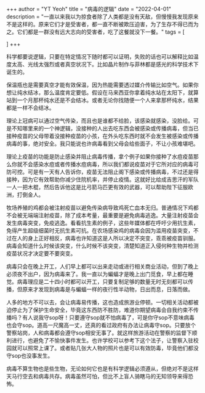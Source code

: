 +++
author = "YT Yeoh"
title = "病毒的逻辑"
date = "2022-04-01"
description = "一直以来我以为掠食者除了人类都是没有天敌，但慢慢我发现原来不是这样的。原来它们才是受害者，都一直不断被欺压迫害，为了生存不得已而为之。它们都是一群没有远大志向的受害者，吃了这餐就没下一餐。"
tags = [
   
]
+++

科学都要说逻辑，只要在特定情况下随时都可以证明，失败的话也可以解释比如温度太高、光线太强烈或者真空状况下。比如晶片制作与菲林都是感光的科学技术下诞生的。

保温瓶也是需要真空才能有效保温，因为热能需要透过媒介传输比如空气。如果你想让纯水结冰，那么温度肯定要低。假设在马来西亚你拿着纯水站在太阳下，就算站到一个月那杯纯水还是不会结冰。或者无论你找随便一个人来拿那杯纯水，结果都是一样不会结冰。

理论上冠病可以通过空气传染，而且也是谁都不给脸，该感染就感染，没脸给。可是不知哪里来的一个神逻辑，没接种的人出去吃东西会被感染或传播病毒，但当已接种疫苗的父母带着没接种疫苗的小孩，在外头吃东西时就不会发生被感染或传播病毒的事，绝对安全。我只能说也许病毒看到父母会给些面子，不让小孩难堪吧。

理论上疫苗的功能是防止感染并阻止病毒传播，拿个例子如果你接种了水痘疫苗那么你就不会感染水痘或者传播水痘病毒，所以我们都说疫苗对于它所对应的病毒可防可控。可是有一天有人告诉你，疫苗无法阻止阁下感染或传播病毒，不过还是得接种，因为它有效帮助你减少住院机率，并停止疫情。这就好比给成吉思汗的军队一人一把木棍，然后告诉他这是比弓箭马匹更有效的武器，可以帮助陛下征服欧洲，打倒金人。

牧场养殖的鸡都会被注射疫苗以避免传染病导致鸡死亡血本无归。普通情况下鸡都不会被无端端注射疫苗，除了成本考量，最重要是避免病毒逃逸。大量注射疫苗会发生病毒突变，免疫逃逸。看看抗生素的例子，这些年媒体都在呼吁少用抗生素，免得产生超级细菌时无抗生素可抗。在农场感染鸡的病毒会因为滥用疫苗突变，不过在人的身上正好相反，病毒也许知道这是人所以决定不突变，乖乖被疫苗驯服。病毒会知道什么时候该突变，什么时候不该突变，清楚知道正入侵何种生物并检测疫苗状况才决定要不要突变。

病毒只会在晚上开工，人们早上都可以出来走动或进行相关商业活动，但到了晚上必须夜不出户，因为病毒来了。我一直以为蝙蝠才是晚上出门觅食，早上都在睡觉。病毒理应是二十四小时都可以开工，只要复制足够的数量无时无刻都可以传播，但原来才发现到病毒是与蝙蝠一样的夜行性半动物，日出而息，日落而做。

人多的地方不可以去，会让病毒易传播，这也造成旅游业停顿。一切相关活动都被迫停止为了保护生命安全，毕竟这东西防不胜防，难道你期望病毒会自我约束不传播吗？有人说我守sop呀！只要遵守sop就不怕病毒了，可是你守sop不意味病毒也会守sop。道高一尺魔高一丈，还真的看过政府有办法让病毒守sop。只要放个警察站岗，人和病毒都会遵守sop相安无事了。就这样旅游活动在警察的监督下顺利进行，也避免了不愉快事件发生。也许学校可以参考下这个法子，让警察入驻校园就可以照常上课了。或者贴几张大人物的照片也是可以有效防毒，毕竟他们都没守sop也没事发生。

病毒不算生物也是些生物，无论如何它也是有科学逻辑必须遵从，但绝对不是这样天马行空去和病毒共存。病毒虽然可怕，但比不上盲人骑瞎马的无知领导来得恐怖。

